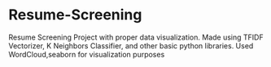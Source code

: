 # Resume-Screening
Resume Screening Project with proper data visualization. 
Made using TFIDF Vectorizer, K Neighbors Classifier, and other basic python libraries. 
Used WordCloud,seaborn for visualization purposes
